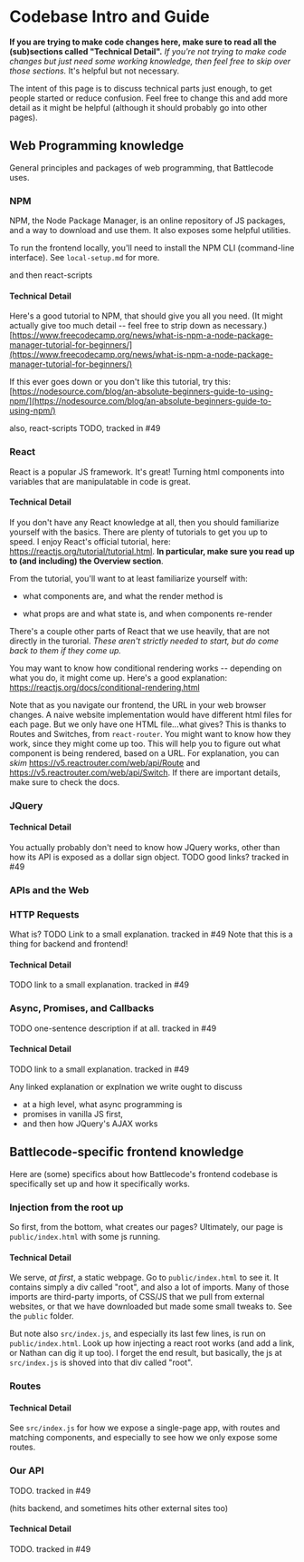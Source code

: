 # Codebase Intro and Guide

**If you are trying to make code changes here, make sure to read all the (sub)sections called "Technical Detail".** _If you're not trying to make code changes but just need some working knowledge, then feel free to skip over those sections._ It's helpful but not necessary.

The intent of this page is to discuss technical parts just enough, to get people started or reduce confusion. Feel free to change this and add more detail as it might be helpful (although it should probably go into other pages).

## Web Programming knowledge

General principles and packages of web programming, that Battlecode uses.

### NPM

NPM, the Node Package Manager, is an online repository of JS packages, and a way to download and use them. It also exposes some helpful utilities.

To run the frontend locally, you'll need to install the NPM CLI (command-line interface). See `local-setup.md` for more.

and then react-scripts

#### Technical Detail

Here's a good tutorial to NPM, that should give you all you need. (It might actually give too much detail -- feel free to strip down as necessary.) [https://www.freecodecamp.org/news/what-is-npm-a-node-package-manager-tutorial-for-beginners/](https://www.freecodecamp.org/news/what-is-npm-a-node-package-manager-tutorial-for-beginners/)

If this ever goes down or you don't like this tutorial, try this: [https://nodesource.com/blog/an-absolute-beginners-guide-to-using-npm/](https://nodesource.com/blog/an-absolute-beginners-guide-to-using-npm/)

also, react-scripts TODO, tracked in #49

### React

React is a popular JS framework. It's great! Turning html components into variables that are manipulatable in code is great.

#### Technical Detail

If you don't have any React knowledge at all, then you should familiarize yourself with the basics. There are plenty of tutorials to get you up to speed. I enjoy React's official tutorial, here: https://reactjs.org/tutorial/tutorial.html. **In particular, make sure you read up to (and including) the Overview section**.

From the tutorial, you'll want to at least familiarize yourself with:

- what components are, and what the render method is

- what props are and what state is, and when components re-render

There's a couple other parts of React that we use heavily, that are not directly in the turorial. _These aren't strictly needed to start, but do come back to them if they come up._

You may want to know how conditional rendering works -- depending on what you do, it might come up. Here's a good explanation: https://reactjs.org/docs/conditional-rendering.html

Note that as you navigate our frontend, the URL in your web browser changes. A naive website implementation would have different html files for each page. But we only have one HTML file...what gives?
This is thanks to Routes and Switches, from `react-router`. You might want to know how they work, since they might come up too. This will help you to figure out what component is being rendered, based on a URL. For explanation, you can _skim_ https://v5.reactrouter.com/web/api/Route and https://v5.reactrouter.com/web/api/Switch. If there are important details, make sure to check the docs.

### JQuery

#### Technical Detail

You actually probably don't need to know how JQuery works, other than how its API is exposed as a dollar sign object. TODO good links? tracked in #49

### APIs and the Web

### HTTP Requests

What is? TODO Link to a small explanation. tracked in #49
Note that this is a thing for backend and frontend!

#### Technical Detail

TODO link to a small explanation. tracked in #49

### Async, Promises, and Callbacks

TODO one-sentence description if at all. tracked in #49

#### Technical Detail

TODO link to a small explanation. tracked in #49

Any linked explanation or explnation we write ought to discuss

- at a high level, what async programming is
- promises in vanilla JS first,
- and then how JQuery's AJAX works

## Battlecode-specific frontend knowledge

Here are (some) specifics about how Battlecode's frontend codebase is specifically set up and how it specifically works.

### Injection from the root up

So first, from the bottom, what creates our pages? Ultimately, our page is `public/index.html` with some js running.

#### Technical Detail

We serve, _at first_, a static webpage. Go to `public/index.html` to see it. It contains simply a div called "root", and also a lot of imports. Many of those imports are third-party imports, of CSS/JS that we pull from external websites, or that we have downloaded but made some small tweaks to. See the `public` folder.

But note also `src/index.js`, and especially its last few lines, is run on `public/index.html`. Look up how injecting a react root works (and add a link, or Nathan can dig it up too). I forget the end result, but basically, the js at `src/index.js` is shoved into that div called "root".

### Routes

#### Technical Detail

See `src/index.js` for how we expose a single-page app, with routes and matching components, and especially to see how we only expose some routes.

### Our API

TODO. tracked in #49

(hits backend, and sometimes hits other external sites too)

#### Technical Detail

TODO. tracked in #49
